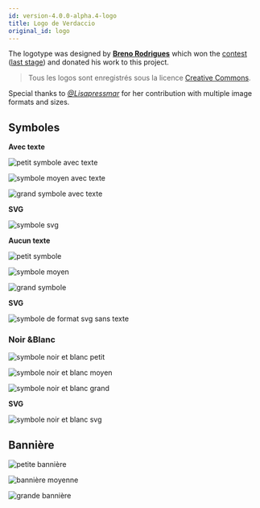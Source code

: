 ```yaml
---
id: version-4.0.0-alpha.4-logo
title: Logo de Verdaccio
original_id: logo
---
```


The logotype was designed by **[Breno Rodrigues](https://github.com/rodriguesbreno)** which won the [contest](https://github.com/verdaccio/verdaccio/issues/237) ([last stage](https://github.com/verdaccio/verdaccio/issues/328)) and donated his work to this project.

> Tous les logos sont enregistrés sous la licence [Creative Commons](https://github.com/verdaccio/verdaccio/blob/master/LICENSE-docs).

Special thanks to *[@Lisapressmar](https://github.com/Lisapressmar)* for her contribution with multiple image formats and sizes.

## Symboles

**Avec texte**

![petit symbole avec texte](assets/logo/symbol/png/logo-small-header-bottom.png)

![symbole moyen avec texte](assets/logo/symbol/png/logo-small-header-bottom@2x.png)

![grand symbole avec texte](assets/logo/symbol/png/logo-small-header-bottom@3x.png)

**SVG**

![symbole svg](assets/logo/symbol/svg/logo-small-header-bottom.svg)

**Aucun texte**

![petit symbole](assets/logo/symbol/png/verdaccio-tiny.png)

![symbole moyen](assets/logo/symbol/png/verdaccio-tiny@2x.png)

![grand symbole](assets/logo/symbol/png/verdaccio-tiny@3x.png)

**SVG**

![symbole de format svg sans texte](assets/logo/symbol/svg/verdaccio-tiny.svg)

### Noir &Blanc

![symbole noir et blanc petit](assets/logo/symbol/png/verdaccio-blackwhite.png)

![symbole noir et blanc moyen](assets/logo/symbol/png/verdaccio-blackwhite@2x.png)

![symbole noir et blanc grand](assets/logo/symbol/png/verdaccio-blackwhite@3x.png)

**SVG**

![symbole noir et blanc svg](assets/logo/symbol/svg/verdaccio-blackwhite.svg)

## Bannière

![petite bannière](assets/logo/banner/png/verdaccio-banner.png)

![bannière moyenne](assets/logo/banner/png/verdaccio-banner@2x.png)

![grande bannière](assets/logo/banner/png/verdaccio-banner@3x.png)
